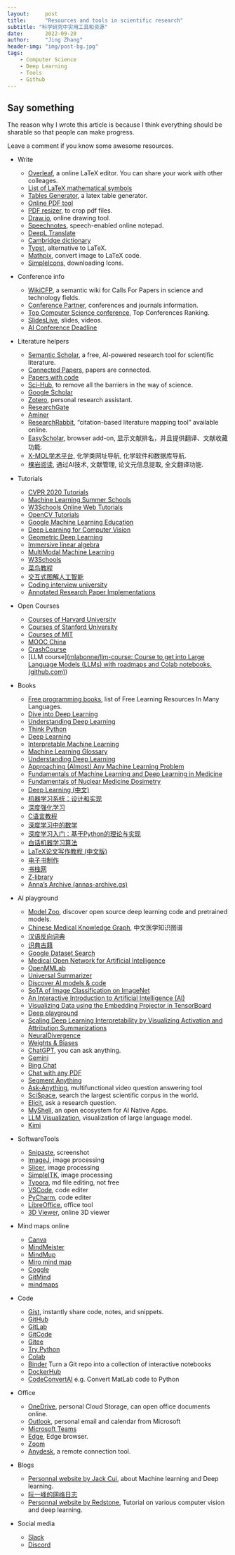 ```yaml
---
layout:     post
title:      "Resources and tools in scientific research"
subtitle: "科学研究中实用工具和资源"
date:       2022-09-20
author:     "Jing Zhang"
header-img: "img/post-bg.jpg"
tags:
    - Computer Science
    - Deep Learning
    - Tools
    - Github
---
```





## Say something

The reason why I wrote this article is because I think everything should be sharable so that people can make progress. 

Leave a comment if you know some awesome resources.

* Write

    * [Overleaf](https://www.overleaf.com/), a online LaTeX editor. You can share your work with other colleages.
    * [List of LaTeX mathematical symbols](https://oeis.org/wiki/List_of_LaTeX_mathematical_symbols)
    * [Tables Generator](https://www.tablesgenerator.com/), a latex table generator.
    * [Online PDF tool](https://www.ilovepdf.com/)
    * [PDF resizer](https://pdfresizer.com/), to crop pdf files.
    * [Draw.io](https://app.diagrams.net/), online drawing tool.
    * [Speechnotes](https://speechnotes.co/), speech-enabled online notepad.
    * [DeepL Translate](https://www.deepl.com/en/translator)
    * [Cambridge dictionary](https://dictionary.cambridge.org/us/dictionary/english/)
    * [Typst](https://typst.app/), alternative to LaTeX.
    * [Mathpix](https://snip.mathpix.com/search), convert image to LaTeX code.
    * [SimpleIcons](https://simpleicons.org/), downloading Icons.

* Conference info    
    * [WikiCFP](http://www.wikicfp.com/cfp/), a semantic wiki for Calls For Papers in science and technology fields.
    * [Conference Partner](https://www.myhuiban.com/), conferences and journals information.
    * [Top Computer Science conference](http://www.guide2research.com/topconf/), Top Conferences Ranking.
    * [SlidesLive](https://library.slideslive.com/), slides, videos.
    * [AI Conference Deadline](https://aideadlin.es/?sub=ML,CV,CG,NLP,RO,SP,DM,AP,KR)


* Literature helpers
    * [Semantic Scholar](https://www.semanticscholar.org/), a free, AI-powered research tool for scientific literature.
    * [Connected Papers](https://www.connectedpapers.com/), papers are connected.
    * [Papers with code](https://paperswithcode.com/) 
    * [Sci-Hub](http://cmekg.pcl.ac.cn/), to remove all the barriers in the way of science. 
    * [Google Scholar](https://scholar.google.com/)
    * [Zotero](https://www.zotero.org/), personal research assistant.
    * [ResearchGate](https://www.researchgate.net/)
    * [Aminer](https://www.aminer.cn/)
    * [ResearchRabbit](https://researchrabbitapp.com/home), “citation-based literature mapping tool” available online.
    * [EasyScholar](https://www.easyscholar.cc/), browser add-on, 显示文献排名，并且提供翻译、文献收藏功能.
    * [X-MOL学术平台](https://www.x-mol.com/), 化学类网址导航, 化学软件和数据库导航.
    * [棵岩阅读](https://www.keyanyuedu.com/), 通过AI技术, 文献管理, 论文元信息提取, 全文翻译功能.


* Tutorials
    * [CVPR 2020 Tutorials](http://cvpr2020.thecvf.com/program/tutorials)
    * [Machine Learning Summer Schools](http://mlss.cc/index.html)
    * [W3Schools Online Web Tutorials](https://www.w3schools.com/)
    * [OpenCV Tutorials](https://github.com/JimmyHHua/opencv_tutorials) 
    * [Google Machine Learning Education](https://developers.google.com/machine-learning?hl=en)
    * [Deep Learning for Computer Vision](https://web.eecs.umich.edu/~justincj/teaching/eecs498/WI2022/schedule.html)
    * [Geometric Deep Learning](https://geometricdeeplearning.com/)
    * [Immersive linear algebra](http://immersivemath.com/ila/index.html)
    * [MultiModal Machine Learning](https://cmu-multicomp-lab.github.io/mmml-course/fall2022/)
    * [W3Schools](https://www.w3schools.com/)
    * [菜鸟教程](https://www.runoob.com/)
    * [交互式图解人工智能](https://okai.brown.edu/zh/index.html)
    * [Coding interview university](https://github.com/jwasham/coding-interview-university)
    * [Annotated Research Paper Implementations](https://nn.labml.ai/index.html)

* Open Courses
    * [Courses of Harvard University](https://pll.harvard.edu/catalog)
    * [Courses of Stanford University](https://online.stanford.edu/)
    * [Courses of MIT](https://ocw.mit.edu/)
    * [MOOC China](https://www.icourse163.org/)
    * [CrashCourse](https://crashcourse.club/category)
    * [LLM course]([mlabonne/llm-course: Course to get into Large Language Models (LLMs) with roadmaps and Colab notebooks. (github.com)](https://github.com/mlabonne/llm-course))


* Books
    * [Free programming books](https://github.com/EbookFoundation/free-programming-books), list of Free Learning Resources In Many Languages.
    * [Dive into Deep Learning](https://zh-v2.d2l.ai/)
    * [Understanding Deep Learning](https://udlbook.github.io/udlbook/)
    * [Think Python](https://wizardforcel.gitbooks.io/think-python-2e/content/index.html)
    * [Deep Learning](https://www.deeplearningbook.org/)
    * [Interpretable Machine Learning](https://christophm.github.io/interpretable-ml-book/)
    * [Machine Learning Glossary](https://ml-cheatsheet.readthedocs.io/en/latest/)
    * [Understanding Deep Learning](https://udlbook.github.io/udlbook/)
    * [Approaching (Almost) Any Machine Learning Problem](https://github.com/abhishekkrthakur/approachingalmost)
    * [Fundamentals of Machine Learning and Deep Learning in Medicine](https://link.springer.com/book/10.1007/978-3-031-19502-0)
    * [Fundamentals of Nuclear Medicine Dosimetry](https://link.springer.com/book/10.1007/978-0-387-74579-4)
    * [Deep Learning (中文)](https://exacity.github.io/deeplearningbook-chinese/)
    * [机器学习系统：设计和实现](https://openmlsys.github.io/)
    * [深度强化学习](https://deepreinforcementlearningbook.org/assets/pdfs/%E6%B7%B1%E5%BA%A6%E5%BC%BA%E5%8C%96%E5%AD%A6%E4%B9%A0(%E4%B8%AD%E6%96%87%E7%89%88-%E5%BD%A9%E8%89%B2%E5%8E%8B%E7%BC%A9).pdf)
    * [C语言教程](https://wangdoc.com/clang/intro)
    * [深度学习中的数学](https://m.ituring.com.cn/book/2593)
    * [深度学习入门：基于Python的理论与实现](https://m.ituring.com.cn/book/1921)
    * [白话机器学习算法](https://m.ituring.com.cn/book/2618)
    * [LaTeX论文写作教程 (中文版)](https://nbviewer.org/github/xinychen/latex-cookbook/blob/main/version-1/chapter-0/tableofcontents.ipynb)
    * [电子书制作](https://book.crifan.com/books/ebook_system_gitbook/website/)
    * [书栈网](https://www.bookstack.cn/)
    * [Z-library](https://singlelogin.re/)
    * [Anna’s Archive (annas-archive.gs)](https://annas-archive.gs/)


* AI playground
    * [Model Zoo](https://modelzoo.co/), discover open source deep learning code and pretrained models.   
    * [Chinese Medical Knowledge Graph](http://cmekg.pcl.ac.cn/), 中文医学知识图谱
    * [汉语反向词典](https://wantwords.net/)
    * [识典古籍](https://www.shidianguji.com/)
    * [Google Dataset Search](https://datasetsearch.research.google.com/)
    * [Medical Open Network for Artificial Intelligence](https://monai.io/)
    * [OpenMMLab](https://openmmlab.com/)
    * [Universal Summarizer](https://labs.kagi.com/ai/sum)
    * [Discover AI models & code](https://www.catalyzex.com/)
    * [SoTA of Image Classification on ImageNet](https://paperswithcode.com/sota/image-classification-on-imagenet)
    * [An Interactive Introduction to Artificial Intelligence (AI)](https://okai.brown.edu/index.html)
    * [Visualizing Data using the Embedding Projector in TensorBoard](https://projector.tensorflow.org/)
    * [Deep playground](https://playground.tensorflow.org/#activation=tanh&batchSize=10&dataset=gauss&regDataset=reg-plane&learningRate=0.03&regularizationRate=0&noise=0&networkShape=7,2,2,2&seed=0.40403&showTestData=false&discretize=false&percTrainData=50&x=true&y=false&xTimesY=false&xSquared=false&ySquared=false&cosX=false&sinX=false&cosY=false&sinY=false&collectStats=false&problem=classification&initZero=false&hideText=false)
    * [Scaling Deep Learning Interpretability by Visualizing Activation and Attribution Summarizations](https://fredhohman.com/summit/)
    * [NeuralDivergence](http://haekyu.com/neural-divergence/)
    * [Weights & Biases](https://wandb.ai/site)
    * [ChatGPT](https://chat.openai.com/chat), you can ask anything.
    * [Gemini](https://gemini.google.com/app)
    * [Bing Chat](https://www.bing.com/search?form=NTPCHT&showconv=1&sendquery=1&q=bing)
    * [Chat with any PDF](https://www.chatpdf.com/)
    * [Segment Anything](https://segment-anything.com/)
    * [Ask-Anything](https://ask.opengvlab.com/), multifunctional video question answering tool
    * [SciSpace](https://typeset.io/), search the largest scientific corpus in the world.
    * [Elicit](https://elicit.org/), ask a research question.
    * [MyShell](https://app.myshell.ai/explore), an open ecosystem for AI Native Apps.
    * [LLM Visualization](https://bbycroft.net/llm), visualization of large language model.
    * [Kimi](https://kimi.moonshot.cn/)
    


* SoftwareTools
    * [Snipaste](https://www.snipaste.com/), screenshot
    * [ImageJ](https://imagej.net/), image processing
    * [Slicer](https://www.slicer.org/), image processing
    * [SimpleITK](https://simpleitk.org/), image processing
    * [Typora](https://typora.io/), md file editing, not free
    * [VSCode](https://code.visualstudio.com/), code editer
    * [PyCharm](https://www.jetbrains.com/pycharm/), code editer
    * [LibreOffice](https://www.libreoffice.org/), office tool
    * [3D Viewer](https://3dviewer.net/), online 3D viewer

* Mind maps online
    * [Canva](https://www.canva.com/graphs/mind-maps/)
    * [MindMeister](https://www.mindmeister.com/)
    * [MindMup](https://www.mindmup.com/)
    * [Miro mind map](https://miro.com/mind-map/)
    * [Coggle](https://coggle.it/)
    * [GitMind](https://gitmind.com/)
    * [mindmaps](https://www.mindmaps.app/)


* Code
    * [Gist](https://gist.github.com/), instantly share code, notes, and snippets.
    * [GitHub](https://www.github.com/)
    * [GitLab](https://about.gitlab.com/)
    * [GitCode](https://gitcode.net/explore/welcome)
    * [Gitee](https://gitee.com/dashboard)
    * [Try Python](https://www.w3schools.com/python/trypython.asp?filename=demo_default)
    * [Colab](https://colab.research.google.com/notebooks/welcome.ipynb)
    * [Binder](https://mybinder.org/) Turn a Git repo into a collection of interactive notebooks
    * [DockerHub](https://hub.docker.com/)
    * [CodeConvertAI](https://www.codeconvert.ai/) e.g. Convert MatLab code to Python


* Office
    * [OneDrive](https://www.microsoft.com/en-us/microsoft-365/onedrive/online-cloud-storage), personal Cloud Storage, can open office documents online.
    * [Outlook](https://outlook.live.com), personal email and calendar from Microsoft
    * [Microsoft Teams](https://www.microsoft.com/en-us/microsoft-teams/group-chat-software)
    * [Edge](https://www.microsoft.com/en-us/edge?exp=e01&ocid=ORSEARCH_Bing&form=MA13FJ), Edge browser.
    * [Zoom](https://zoom.us/)
    * [Anydesk](https://anydesk.com/en), a remote connection tool. 
* Blogs
    * [Personnal website by Jack Cui](https://cuijiahua.com/), about Machine learning and Deep learning.
    * [阮一峰的网络日志](https://www.ruanyifeng.com/blog/)
    * [Personnal website by Redstone](https://redstonewill.com/), Tutorial on various computer vision and deep learning.

* Social media
    * [Slack](https://slack.com/)
    * [Discord](https://discord.com/)

   
